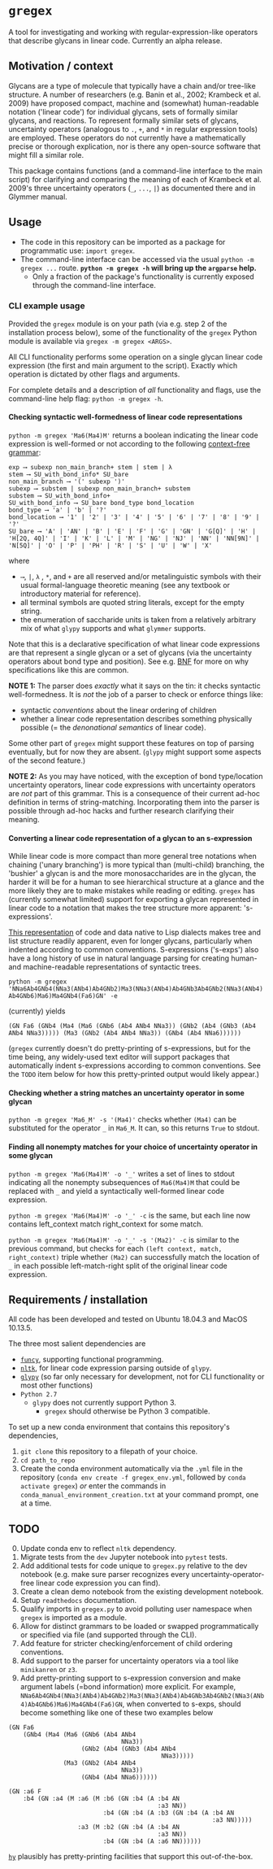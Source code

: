 # `gregex`
A tool for investigating and working with regular-expression-like operators that describe glycans in linear code. Currently an alpha release.

## Motivation / context

Glycans are a type of molecule that typically have a chain and/or tree-like structure. A number of researchers (e.g. Banin et al., 2002; Krambeck et al. 2009) have proposed compact, machine and (somewhat) human-readable notation ('linear code') for individual glycans, sets of formally similar glycans, and reactions. To represent formally similar sets of glycans, uncertainty operators (analogous to `.`, `+`, and `*` in regular expression tools) are employed. These operators do not currently have a mathematically precise or thorough explication, nor is there any open-source software that might fill a similar role.

This package contains functions (and a command-line interface to the main script) for clarifying and comparing the meaning of each of Krambeck et al. 2009's three uncertainty operators (`_`, `...`, `|`) as documented there and in Glymmer manual.

## Usage

 - The code in this repository can be imported as a package for programmatic use: `import gregex`.
 - The command-line interface can be accessed via the usual `python -m gregex ...` route. **`python -m gregex -h` will bring up the `argparse` help.**
    - Only a fraction of the package's functionality is currently exposed through the command-line interface.

### CLI example usage

Provided the `gregex` module is on your path (via e.g. step 2 of the installation process below), some of the functionality of the `gregex` Python module is available via `gregex -m gregex <ARGS>`. 

All CLI functionality performs some operation on a single glycan linear code expression (the first and main argument to the script). Exactly which operation is dictated by other flags and arguments.

For complete details and a description of *all* functionality and flags, use the command-line help flag: `python -m gregex -h`.

#### Checking syntactic well-formedness of linear code representations

`python -m gregex 'Ma6(Ma4)M'` returns a boolean indicating the linear code expression is well-formed or not according to the following [context-free grammar](https://en.wikipedia.org/wiki/Context-free_grammar): 

```
exp ⟶ subexp non_main_branch+ stem | stem | λ
stem ⟶ SU_with_bond_info* SU_bare
non_main_branch ⟶ '(' subexp ')'
subexp ⟶ substem | subexp non_main_branch+ substem
substem ⟶ SU_with_bond_info+
SU_with_bond_info ⟶ SU_bare bond_type bond_location
bond_type ⟶ 'a' | 'b' | '?'
bond_location ⟶ '1' | '2' | '3' | '4' | '5' | '6' | '7' | '8' | '9' | '?'
SU_bare ⟶ 'A' | 'AN' | 'B' | 'E' | 'F' | 'G' | 'GN' | 'G[Q]' | 'H' | 'H[2Q, 4Q]' | 'I' | 'K' | 'L' | 'M' | 'NG' | 'NJ' | 'NN' | 'NN[9N]' | 'N[5Q]' | 'O' | 'P' | 'PH' | 'R' | 'S' | 'U' | 'W' | 'X'
```


where
 - `⟶`, `|`, `λ` , `*`, and `+` are all reserved and/or metalinguistic symbols with their usual formal-language theoretic meaning (see any textbook or introductory material for reference).
 - all terminal symbols are quoted string literals, except for the empty string.
 - the enumeration of saccharide units is taken from a relatively arbitrary mix of what `glypy` supports and what `glymmer` supports.

Note that this is a declarative specification of what linear code expressions are that represent a single glycan or a set of glycans (via the uncertainty operators about bond type and position). See e.g. [BNF](https://en.wikipedia.org/wiki/Backus%E2%80%93Naur_form) for more on why specifications like this are common.

**NOTE 1:** The parser does *exactly* what it says on the tin: it checks syntactic well-formedness. It is *not* the job of a parser to check or enforce things like:
 - syntactic *conventions* about the linear ordering of children
 - whether a linear code representation describes something physically possible (= the *denonational semantics* of linear code).

Some other part of `gregex` might support these features on top of parsing eventually, but for now they are absent. (`glypy` might support some aspects of the second feature.) 

**NOTE 2:** As you may have noticed, with the exception of bond type/location uncertainty operators, linear code expressions with uncertainty operators are *not* part of this grammar. This is a consequence of their current ad-hoc definition in terms of string-matching. Incorporating them into the parser is possible through ad-hoc hacks and further research clarifying their meaning. 

#### Converting a linear code representation of a glycan to an s-expression

While linear code is more compact than more general tree notations when chaining ('unary branching') is more typical than (multi-child) branching, the 'bushier' a glycan is and the more monosaccharides are in the glycan, the harder it will be for a human to see hierarchical structure at a glance and the more likely they are to make mistakes while reading or editing. 
`gregex` has (currently somewhat limited) support for exporting a glycan represented in linear code to a notation that makes the tree structure more apparent: 's-expressions'.

[This representation](https://en.wikipedia.org/wiki/S-expression) of code and data native to Lisp dialects makes tree and list structure readily apparent, even for longer glycans, particularly when indented according to common conventions.
S-expressions ('s-exps') also have a long history of use in natural language parsing for creating human- and machine-readable representations of syntactic trees.

`python -m gregex 'NNa6Ab4GNb4(NNa3(ANb4)Ab4GNb2)Ma3(NNa3(ANb4)Ab4GNb3Ab4GNb2(NNa3(ANb4)Ab4GNb6)Ma6)Ma4GNb4(Fa6)GN' -e`

(currently) yields

`(GN Fa6 (GNb4 (Ma4 (Ma6 (GNb6 (Ab4 ANb4 NNa3)) (GNb2 (Ab4 (GNb3 (Ab4 ANb4 NNa3))))) (Ma3 (GNb2 (Ab4 ANb4 NNa3)) (GNb4 (Ab4 NNa6))))))`

(`gregex` currently doesn't do pretty-printing of s-expressions, but for the time being, any widely-used text editor will support packages that automatically indent s-expressions according to common conventions. See the `TODO` item below for how this pretty-printed output would likely appear.)

#### Checking whether a string matches an uncertainty operator in some glycan

`python -m gregex 'Ma6_M' -s '(Ma4)'` checks whether `(Ma4)` can be substituted for the operator `_` in `Ma6_M`. It can, so this returns `True` to stdout.

#### Finding all nonempty matches for your choice of uncertainty operator in some glycan

`python -m gregex 'Ma6(Ma4)M' -o '_'` writes a set of lines to stdout indicating all the nonempty subsequences of `Ma6(Ma4)M` that could be replaced with `_` and yield a syntactically well-formed linear code expression.

`python -m gregex 'Ma6(Ma4)M' -o '_' -c` is the same, but each line now contains
	left_context	match	right_context
for some match. 

`python -m gregex 'Ma6(Ma4)M' -o '_' -s '(Ma2)' -c` is similar to the previous command, but checks for each `(left context, match, right_context)` triple whether `(Ma2)` can successfully match the location of `_` in each possible left-match-right split of the original linear code expression.

## Requirements / installation

All code has been developed and tested on Ubuntu 18.04.3 and MacOS 10.13.5.

The three most salient dependencies are
 - [`funcy`](https://funcy.readthedocs.io/en/stable/), supporting functional programming.
 - [`nltk`](https://www.nltk.org/), for linear code expression parsing outside of `glypy`.
 - [`glypy`](https://pythonhosted.org/glypy/) (so far only necessary for development, not for CLI functionality or most other functions)
 - `Python 2.7`
    - `glypy` does not currently support Python 3.
        - `gregex` should otherwise be Python 3 compatible.

To set up a new conda environment that contains this repository's dependencies,
1. `git clone` this repository to a filepath of your choice.
2. `cd path_to_repo`
3. Create the conda environment automatically via the `.yml` file in the repository (`conda env create -f gregex_env.yml`, followed by `conda activate gregex`) *or* enter the commands in `conda_manual_environment_creation.txt` at your command prompt, one at a time.

## TODO

0. Update conda env to reflect `nltk` dependency.
1. Migrate tests from the `dev` Jupyter notebook into `pytest` tests.
2. Add additional tests for code unique to `gregex.py` relative to the dev notebook (e.g. make sure parser recognizes every uncertainty-operator-free linear code expression you can find).
3. Create a clean demo notebook from the existing development notebook.
4. Setup `readthedocs` documentation.
5. Qualify imports in `gregex.py` to avoid polluting user namespace when `gregex` is imported as a module. 
6. Allow for distinct grammars to be loaded or swapped programmatically or specified via file (and supported through the CLI).
7. Add feature for stricter checking/enforcement of child ordering conventions.
8. Add support to the parser for uncertainty operators via a tool like `minikanren` or `z3`.
9. Add pretty-printing support to s-expression conversion and make argument labels (=bond information) more explicit. For example, `NNa6Ab4GNb4(NNa3(ANb4)Ab4GNb2)Ma3(NNa3(ANb4)Ab4GNb3Ab4GNb2(NNa3(ANb4)Ab4GNb6)Ma6)Ma4GNb4(Fa6)GN`, when converted to s-exps, should become something like one of these two examples below

```
(GN Fa6
    (GNb4 (Ma4 (Ma6 (GNb6 (Ab4 ANb4
                               NNa3))
                    (GNb2 (Ab4 (GNb3 (Ab4 ANb4
                                          NNa3)))))
               (Ma3 (GNb2 (Ab4 ANb4
                               NNa3))
                    (GNb4 (Ab4 NNa6))))))
```

```
(GN :a6 F
    :b4 (GN :a4 (M :a6 (M :b6 (GN :b4 (A :b4 AN
                                         :a3 NN))
                          :b4 (GN :b4 (A :b3 (GN :b4 (A :b4 AN
                                                        :a3 NN)))))
                   :a3 (M :b2 (GN :b4 (A :b4 AN
                                         :a3 NN))
                          :b4 (GN :b4 (A :a6 NN))))))
```

[`hy`](https://docs.hylang.org/en/stable/) plausibly has pretty-printing facilities that support this out-of-the-box.

